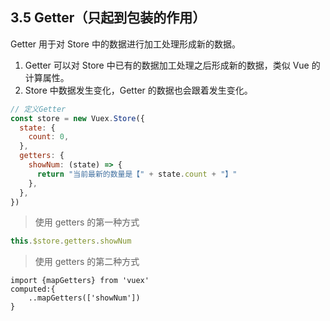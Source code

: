 ## 3.5 Getter（只起到包装的作用）

Getter 用于对 Store 中的数据进行加工处理形成新的数据。

1. Getter 可以对 Store 中已有的数据加工处理之后形成新的数据，类似 Vue 的计算属性。
2. Store 中数据发生变化，Getter 的数据也会跟着发生变化。

```js
// 定义Getter
const store = new Vuex.Store({
  state: {
    count: 0,
  },
  getters: {
    showNum: (state) => {
      return "当前最新的数量是【" + state.count + "】"
    },
  },
})
```

> 使用 getters 的第一种方式

```js
this.$store.getters.showNum
```

> 使用 getters 的第二种方式

```
import {mapGetters} from 'vuex'
computed:{
	..mapGetters(['showNum'])
}
```
